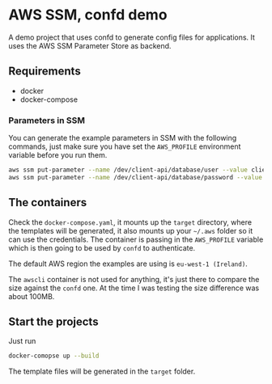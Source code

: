 # AWS SSM, confd demo

A demo project that uses confd to generate config files for applications. It uses the AWS SSM Parameter Store as backend.

## Requirements

 - docker
 - docker-compose

### Parameters in SSM

You can generate the example parameters in SSM with the following commands, just make sure you have set the `AWS_PROFILE` environment variable before you run them.

```bash
aws ssm put-parameter --name /dev/client-api/database/user --value client --type String
aws ssm put-parameter --name /dev/client-api/database/password --value p@ssw0rd --type SecureString
```

## The containers

Check the `docker-compose.yaml`, it mounts up the `target` directory, where the templates will be generated, it also mounts up your `~/.aws` folder so it can use the credentials. The container is passing in the `AWS_PROFILE` variable which is then going to be used by `confd` to authenticate.

The default AWS region the examples are using is `eu-west-1 (Ireland)`.

The `awscli` container is not used for anything, it's just there to compare the size against the `confd` one. At the time I was testing the size difference was about 100MB.

## Start the projects

Just run
```bash
docker-comopse up --build
```

The template files will be generated in the `target` folder.
